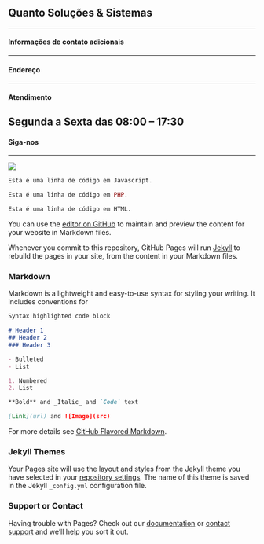 ## Quanto Soluções & Sistemas
---

#### Informações de contato adicionais
---

#### Endereço
---

#### Atendimento
Segunda a Sexta das 08:00 – 17:30
---

#### Siga-nos
---

[<img src="http://casaderepousocasanostra.com.br/img/fb.png">](https://www.facebook.com/quantosistemaspp)

~~~javascript
Esta é uma linha de código em Javascript.
~~~

~~~php
Esta é uma linha de código em PHP.
~~~

~~~html
Esta é uma linha de código em HTML.
~~~


You can use the [editor on GitHub](https://github.com/robertoclopes/quantosistemaspp/edit/gh-pages/index.md) to maintain and preview the content for your website in Markdown files.

Whenever you commit to this repository, GitHub Pages will run [Jekyll](https://jekyllrb.com/) to rebuild the pages in your site, from the content in your Markdown files.

### Markdown

Markdown is a lightweight and easy-to-use syntax for styling your writing. It includes conventions for

```markdown
Syntax highlighted code block

# Header 1
## Header 2
### Header 3

- Bulleted
- List

1. Numbered
2. List

**Bold** and _Italic_ and `Code` text

[Link](url) and ![Image](src)
```

For more details see [GitHub Flavored Markdown](https://guides.github.com/features/mastering-markdown/).

### Jekyll Themes

Your Pages site will use the layout and styles from the Jekyll theme you have selected in your [repository settings](https://github.com/robertoclopes/quantosistemaspp/settings). The name of this theme is saved in the Jekyll `_config.yml` configuration file.

### Support or Contact

Having trouble with Pages? Check out our [documentation](https://docs.github.com/categories/github-pages-basics/) or [contact support](https://support.github.com/contact) and we’ll help you sort it out.
